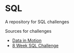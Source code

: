 # SQL
A repository for SQL challenges

Sources for challenges
* [Data in Motion](https://d-i-motion.com/)
* [8 Week SQL Challenge](https://8weeksqlchallenge.com/)



